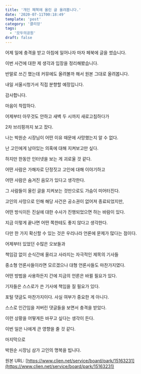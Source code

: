 ```yaml
---
title: '개인 페북에 올린 글 올려봅니다.'
date: '2020-07-11T00:18:49'
template: 'post'
category: '클리앙'
tags: 
  - '모두의공원'
draft: false
---
```


어제 일에 충격을 받고 아침에 일어나자 마자 페북에 글을 썼습니다.

이번 사건에 대한 제 생각과 입장을 정리해봤습니다.

반말로 쓰긴 했는데 커뮤에도 올려볼까 해서 원본 그대로 올려봅니다.

내일 서울시청가서 직접 분향할 예정입니다.

감사합니다.

마음이 착잡하다.

어제부터 아무것도 안하고 새벽 두 시까지 새로고침하다가

2차 브리핑까지 보고 잤다.

나는 박원순 시장님이 어떤 이유 때문에 사망했는지 알 수 없다.

난 고인에게 남아있는 의혹에 대해 지켜보고만 싶다.

하지만 한동안 인터넷을 보는 게 괴로울 것 같다.

어떤 사람은 가해자로 단정짓고 고인에 대해 이야기하고

어떤 사람은 숨겨진 음모가 있다고 생각한다.

그 사람들이 올린 글을 지켜보는 것만으로도 가슴이 미어터진다.

고인의 사망으로 인해 해당 사건은 공소권이 없어져 종료되었지만,

어떤 방식이든 진실에 대한 수사가 진행되었으면 하는 바람이 있다.

지금 이렇게 끝나면 어떤 쪽한테도 좋지 않다고 생각한다.

다만 한 가지 확신할 수 있는 것은 우리나라 언론에 문제가 많다는 점이다.

어제부터 있었던 수많은 오보들과

책임감 없이 순식간에 올리고 사라지는 자극적인 제목의 기사들

중소형 언론사들이라면 모르겠으나 대형 언론사들도 마찬가지였다.

어떤 방법을 사용하든지 간에 지금의 언론은 바뀔 필요가 있다.

기자들은 스스로가 쓴 기사에 책임을 질 필요가 있다.

포털 댓글도 마찬가지이다. 사실 여부가 중요한 게 아니다.

스스로 인간임을 저버린 댓글들을 보면서 충격을 받았다.

이런 상황을 어떻게든 바꾸고 싶다는 생각이 든다.

이번 일은 나에게 큰 영향을 줄 것 같다.

마지막으로

박원순 시장님 삼가 고인의 명복을 빕니다.

원본 URL: [https://www.clien.net/service/board/park/15163231](https://www.clien.net/service/board/park/15163231)